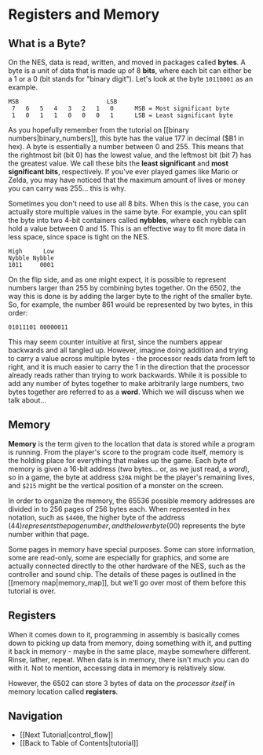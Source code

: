 Registers and Memory
====================

What is a Byte?
---------------
On the NES, data is read, written, and moved in packages called **bytes**.
A byte is a unit of data that is made up of 8 **bits**, where each bit can either
be a 1 or a 0 (bit stands for "binary digit"). Let's look at the byte
```10110001``` as an example.

    MSB                         LSB
     7   6   5   4   3   2   1   0      MSB = Most significant byte
     1   0   1   1   0   0   0   1      LSB = Least significant byte

As you hopefully remember from the tutorial on [[binary numbers|binary_numbers]],
this byte has the value 177 in decimal ($B1 in hex). A byte is essentially a
number between 0 and 255. This means that the rightmost bit (bit 0) has the
lowest value, and the leftmost bit (bit 7) has the greatest value. We call
these bits the **least significant** and **most significant bits**, respectively.
If you've ever played games like Mario or Zelda, you may have noticed that the
maximum amount of lives or money you can carry was 255... this is why.

Sometimes you don't need to use all 8 bits. When this is the case, you can
actually store multiple values in the same byte. For example, you can split
the byte into two 4-bit containers called **nybbles**, where each nybble
can hold a value between 0 and 15. This is an effective way to fit more data
in less space, since space is tight on the NES.

    High      Low
    Nybble Nybble
    1011     0001

On the flip side, and as one might expect, it is possible to represent numbers
larger than 255 by combining bytes together. On the 6502, the way this is done
is by adding the larger byte to the right of the smaller byte. So, for example,
the number 861 would be represented by two bytes, in this order: 

    01011101 00000011

This may seem counter intuitive at first, since the numbers appear backwards
and all tangled up. However, imagine doing addition and trying to carry a value
across multiple bytes - the processor reads data from left to right, and it
is much easier to carry the 1 in the direction that the processor already reads
rather than trying to work backwards. While it is possible to add any number
of bytes together to make arbitrarily large numbers, two bytes together are
referred to as a **word**. Which we will discuss when we talk about...


Memory
------
**Memory** is the term given to the location that data is stored while a program
is running. From the player's score to the program code itself, memory is the
holding place for everything that makes up the game. Each byte of memory is
given a 16-bit address (two bytes... or, as we just read, a *word*), so in a
game, the byte at address ```$20A``` might be the player's remaining lives, and
```$215``` might be the vertical position of a monster on the screen.

In order to organize the memory, the 65536 possible memory addresses are
divided in to 256 pages of 256 bytes each. When represented in hex notation,
such as ```$4400```, the higher byte of the address ($44) represents the page
number, and the lower byte ($00) represents the byte number within that page.

Some pages in memory have special purposes. Some can store information, some are
read-only, some are especially for graphics, and some are actually connected
directly to the other hardware of the NES, such as the controller and sound
chip. The details of these pages is outlined in the [[memory map|memory_map]],
but we'll go over most of them before this tutorial is over.


Registers
---------
When it comes down to it, programming in assembly is basically comes down to
picking up data from memory, doing something with it, and putting it back in
memory - maybe in the same place, maybe somewhere different. Rinse, lather,
repeat. When data is in memory, there isn't much you can do with it. Not to
mention, accessing data in memory is relatively slow.

However, the 6502 can store 3 bytes of data on the *processor itself* in memory
location called **registers**.



Navigation
----------
 * [[Next Tutorial|control_flow]]
 * [[Back to Table of Contents|tutorial]]

